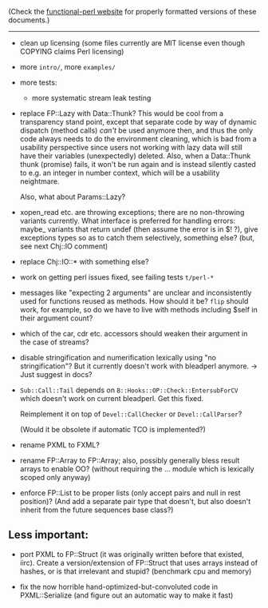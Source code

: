 (Check the [functional-perl website](http://functional-perl.org/) for
properly formatted versions of these documents.)

---

- clean up licensing (some files currently are MIT license even though
  COPYING claims Perl licensing)

- more `intro/`, more `examples/`

- more tests:

  - more systematic stream leak testing

- replace FP::Lazy with Data::Thunk? This would be cool from a
  transparency stand point, except that separate code by way of
  dynamic dispatch (method calls) *can't* be used anymore then, and
  thus the only code always needs to do the environment cleaning,
  which is bad from a usability perspective since users not working
  with lazy data will still have their variables (unexpectedly)
  deleted. Also, when a Data::Thunk thunk (promise) fails, it won't be
  run again and is instead silently casted to e.g. an integer in
  number context, which will be a usability neightmare.

  Also, what about Params::Lazy?

- xopen_read etc. are throwing exceptions; there are no non-throwing
  variants currently. What interface is preferred for handling errors:
  maybe_ variants that return undef (then assume the error is in $! ?),
  give exceptions types so as to catch them selectively, something
  else? (but, see next Chj::IO comment)

- replace Chj::IO::* with something else?

- work on getting perl issues fixed, see failing tests `t/perl-*`

- messages like "expecting 2 arguments" are unclear and inconsistently
  used for functions reused as methods. How should it be? `flip`
  should work, for example, so do we have to live with methods
  including $self in their argument count?

- which of the car, cdr etc. accessors should weaken their argument in
  the case of streams?

- disable stringification and numerification lexically using "no
  stringification"? But it currently doesn't work with bleadperl
  anymore. -> Just suggest in docs?

- `Sub::Call::Tail` depends on `B::Hooks::OP::Check::EntersubForCV`
  which doesn't work on current bleadperl. Get this fixed.

  Reimplement it on top of `Devel::CallChecker` or
  `Devel::CallParser`?

  (Would it be obsolete if automatic TCO is implemented?)

- rename PXML to FXML?

- rename FP::Array to FP::Array; also, possibly generally bless
  result arrays to enable OO? (without requiring the ... module which
  is lexically scoped only anyway)

- enforce FP::List to be proper lists (only accept pairs and null in
  rest position)? (And add a separate pair type that doesn't, but also
  doesn't inherit from the future sequences base class?)

## Less important:

- port PXML to FP::Struct (it was originally written before that existed, iirc).
  Create a version/extension of FP::Struct that uses arrays instead of hashes,
  or is that irrelevant and stupid? (benchmark cpu and memory)

- fix the now horrible hand-optimized-but-convoluted code in
  PXML::Serialize (and figure out an automatic way to make it fast)

